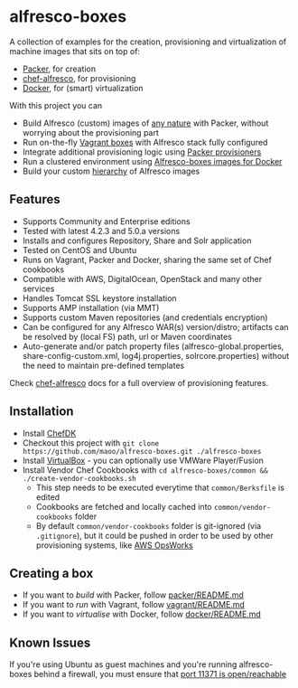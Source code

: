 alfresco-boxes
================

A collection of examples for the creation, provisioning and virtualization of machine images that sits on top of:
- [Packer](http://www.packer.io), for creation
- [chef-alfresco](https://github.com/maoo/chef-alfresco), for provisioning
- [Docker](https://www.docker.io), for (smart) virtualization

With this project you can
* Build Alfresco (custom) images of [any nature](http://www.packer.io/docs/templates/builders.html) with Packer, without worrying about the provisioning part
* Run on-the-fly [Vagrant boxes](http://www.vagrantup.com) with Alfresco stack fully configured
* Integrate additional provisioning logic using [Packer provisioners](http://www.packer.io/docs/templates/provisioners.html)
* Run a clustered environment using [Alfresco-boxes images for Docker](https://hub.docker.com/u/maoo)
* Build your custom [hierarchy](https://github.com/maoo/alfresco-boxes/blob/master/docker/image%20hierarchy.png) of Alfresco images

Features
---
* Supports Community and Enterprise editions
* Tested with latest 4.2.3 and 5.0.a versions
* Installs and configures Repository, Share and Solr application
* Tested on CentOS and Ubuntu
* Runs on Vagrant, Packer and Docker, sharing the same set of Chef cookbooks
* Compatible with AWS, DigitalOcean, OpenStack and many other services
* Handles Tomcat SSL keystore installation
* Supports AMP installation (via MMT)
* Supports custom Maven repositories (and credentials encryption)
* Can be configured for any Alfresco WAR(s) version/distro; artifacts can be resolved by (local FS) path, url or Maven coordinates
* Auto-generate and/or patch property files (alfresco-global.properties, share-config-custom.xml, log4j.properties, solrcore.properties) without the need to maintain pre-defined templates

Check [chef-alfresco](https://github.com/maoo/chef-alfresco) docs for a full overview of provisioning features.

Installation
---
* Install [ChefDK](http://downloads.getchef.com/chef-dk)
* Checkout this project with ```git clone https://github.com/maoo/alfresco-boxes.git ./alfresco-boxes```
* Install [VirtualBox](https://www.virtualbox.org) - you can optionally use VMWare Player/Fusion
* Install Vendor Chef Cookbooks with ```cd alfresco-boxes/common && ./create-vendor-cookbooks.sh```
  * This step needs to be executed everytime that ```common/Berksfile``` is edited
  * Cookbooks are fetched and locally cached into ```common/vendor-cookbooks``` folder
  * By default ```common/vendor-cookbooks``` folder is git-ignored (via ```.gitignore```), but it could be pushed in order to be used by other provisioning systems, like [AWS OpsWorks](http://docs.aws.amazon.com/opsworks/latest/userguide/workingcookbook-attributes.html)

Creating a box
---
* If you want to _build_ with Packer, follow [packer/README.md](https://github.com/maoo/alfresco-boxes/tree/master/packer)
* If you want to _run_ with Vagrant, follow [vagrant/README.md](https://github.com/maoo/alfresco-boxes/tree/master/vagrant)
* If you want to _virtualise_ with Docker, follow [docker/README.md](https://github.com/maoo/alfresco-boxes/tree/master/docker)

Known Issues
---
If you're using Ubuntu as guest machines and you're running alfresco-boxes behind a firewall, you must ensure that [port 11371 is open/reachable](http://support.gpgtools.org/kb/faq/im-behind-a-firewall-eg-in-a-big-company-and-cant-reach-any-key-server-what-now)
